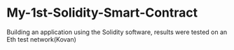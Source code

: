 # My-1st-Solidity-Smart-Contract
Building an application using the Solidity software, results were tested on an Eth test network(Kovan)
